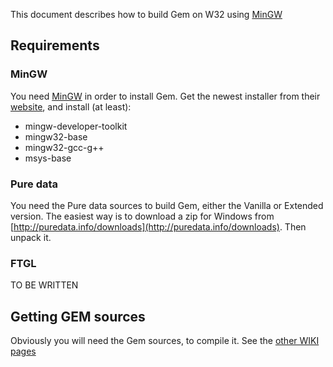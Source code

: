 This document describes how to build Gem on W32 using [MinGW](http://www.mingw.org)


## Requirements

### MinGW

You need [MinGW](http://www.mingw.org) in order to install Gem.
Get the newest installer from their [website](http://www.mingw.org/wiki/Getting_Started),
and install (at least):

 - mingw-developer-toolkit
 - mingw32-base
 - mingw32-gcc-g++
 - msys-base

### Pure data

You need the Pure data sources to build Gem, either the Vanilla or Extended version.
The easiest way is to download a zip for Windows from [http://puredata.info/downloads](http://puredata.info/downloads).
Then unpack it.

### FTGL

TO BE WRITTEN

## Getting GEM sources

Obviously you will need the Gem sources, to compile it.
See the [other WIKI pages](How-to-build-Gem-on-Microsoft-Windows)